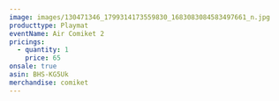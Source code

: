 ```yaml
---
image: images/130471346_1799314173559830_1683083084583497661_n.jpg
producttype: Playmat
eventName: Air Comiket 2
pricings:
  - quantity: 1
    price: 65
onsale: true
asin: BHS-KG5Uk
merchandise: comiket
---
```


